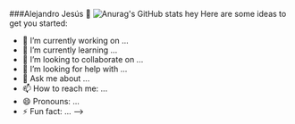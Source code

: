 ###Alejandro Jesús 👋
![Anurag's GitHub stats](https://github-readme-stats.vercel.app/api?username=waxxaa&show_icons=true&theme=radical)
hey 
Here are some ideas to get you started:

- 🔭 I’m currently working on ...
- 🌱 I’m currently learning ...
- 👯 I’m looking to collaborate on ...
- 🤔 I’m looking for help with ...
- 💬 Ask me about ...
- 📫 How to reach me: ...
- 😄 Pronouns: ...
- ⚡ Fun fact: ...
-->
